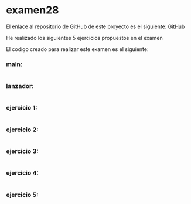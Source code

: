 # examen28

El enlace al repositorio de GitHub de este proyecto es el siguiente: [GitHub](https://github.com/jzazooro/examen28.git)

He realizado los siguientes 5 ejercicios propuestos en el examen

El codigo creado para realizar este examen es el siguiente:

### main:

```

```

### lanzador:

```

```

### ejercicio 1:

```

```


### ejercicio 2:

```

```

### ejercicio 3:

```

```

### ejercicio 4:

```

```

### ejercicio 5:

```

```
